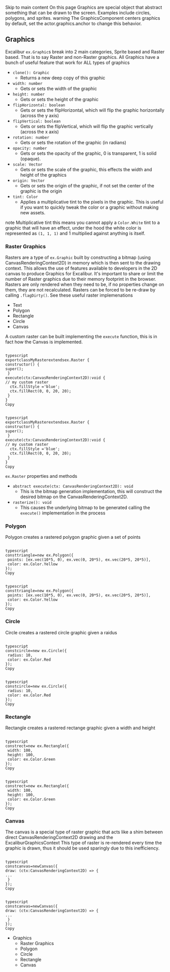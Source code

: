 Skip to main content
On this page
Graphics are special object that abstract something that can be drawn to the screen. Examples include circles, polygons, and sprites.
warning
The GraphicsComponent centers graphics by default, set the actor.graphics.anchor to change this behavior.
## Graphics​
Excalibur `ex.Graphic`s break into 2 main categories, Sprite based and Raster based. That is to say Raster and non-Raster graphics.
All Graphics have a bunch of useful feature that work for ALL types of graphics
  * `clone(): Graphic`
    * Returns a new deep copy of this graphic
  * `width: number`
    * Gets or sets the width of the graphic
  * `height: number`
    * Gets or sets the height of the graphic
  * `flipHorizontal: boolean`
    * Gets or sets the flipHorizontal, which will flip the graphic horizontally (across the y axis)
  * `flipVertical: boolean`
    * Gets or sets the flipVertical, which will flip the graphic vertically (across the x axis)
  * `rotation: number`
    * Gets or sets the rotation of the graphic (in radians)
  * `opacity: number`
    * Gets or sets the opacity of the graphic, 0 is transparent, 1 is solid (opaque).
  * `scale: Vector`
    * Gets or sets the scale of the graphic, this effects the width and height of the graphics
  * `origin: Vector`
    * Gets or sets the origin of the graphic, if not set the center of the graphic is the origin
  * `tint: Color`
    * Applies a multiplicative tint to the pixels in the graphic. This is useful if you want to quickly tweak the color or a graphic without making new assets.


note
Multiplicative tint this means you cannot apply a `Color.White` tint to a graphic that will have an effect, under the hood the white color is represented as `(1, 1, 1)` and 1 multiplied against anything is itself.
### Raster Graphics​
Rasters are a type of `ex.Graphic` built by constructing a bitmap (using CanvasRenderingContext2D) in memory which is then sent to the drawing context. This allows the use of features available to developers in the 2D canvas to produce Graphics for Excalibur. It's important to share or limit the number of Raster graphics due to their memory footprint in the browser.
Rasters are only rendered when they need to be, if no properties change on them, they are not recalculated. Rasters can be forced to be re-draw by calling `.flagDirty()`.
See these useful raster implemenations
  * Text
  * Polygon
  * Rectangle
  * Circle
  * Canvas


A custom raster can be built implementing the `execute` function, this is in fact how the Canvas is implemented.
```

typescript
exportclassMyRasterextendsex.Raster {
constructor() {
super();
 }
execute(ctx:CanvasRenderingContext2D):void {
// my custom raster
  ctx.fillStyle ='blue';
  ctx.fillRect(0, 0, 20, 20);
 }
}
Copy
```
```

typescript
exportclassMyRasterextendsex.Raster {
constructor() {
super();
 }
execute(ctx:CanvasRenderingContext2D):void {
// my custom raster
  ctx.fillStyle ='blue';
  ctx.fillRect(0, 0, 20, 20);
 }
}
Copy
```

`ex.Raster` properties and methods
  * `abstract execute(ctx: CanvasRenderingContext2D): void`
    * This is the bitmap generation implementation, this will construct the desired bitmap on the CanvasRenderingContext2D.
  * `rasterize(): void`
    * This causes the underlying bitmap to be generated calling the `execute()` implementation in the process


### Polygon​
Polygon creates a rastered polygon graphic given a set of points
```

typescript
consttriangle=new ex.Polygon({
 points: [ex.vec(10*5, 0), ex.vec(0, 20*5), ex.vec(20*5, 20*5)],
 color: ex.Color.Yellow
});
Copy
```
```

typescript
consttriangle=new ex.Polygon({
 points: [ex.vec(10*5, 0), ex.vec(0, 20*5), ex.vec(20*5, 20*5)],
 color: ex.Color.Yellow
});
Copy
```

### Circle​
Circle creates a rastered circle graphic given a raidus
```

typescript
constcircle=new ex.Circle({
 radius: 10,
 color: ex.Color.Red
});
Copy
```
```

typescript
constcircle=new ex.Circle({
 radius: 10,
 color: ex.Color.Red
});
Copy
```

### Rectangle​
Rectangle creates a rastered rectange graphic given a width and height
```

typescript
constrect=new ex.Rectangle({
 width: 100,
 height: 100,
 color: ex.Color.Green
});
Copy
```
```

typescript
constrect=new ex.Rectangle({
 width: 100,
 height: 100,
 color: ex.Color.Green
});
Copy
```

### Canvas​
The canvas is a special type of raster graphic that acts like a shim between direct CanvasRenderingContext2D drawing and the ExcaliburGraphicsContext
This type of raster is re-rendered every time the graphic is drawn, thus it should be used sparingly due to this inefficiency.
```

typescript
constcanvas=newCanvas({
draw: (ctx:CanvasRenderingContext2D) => {
...
 }
});
Copy
```
```

typescript
constcanvas=newCanvas({
draw: (ctx:CanvasRenderingContext2D) => {
...
 }
});
Copy
```

  * Graphics
    * Raster Graphics
    * Polygon
    * Circle
    * Rectangle
    * Canvas


